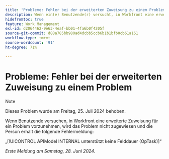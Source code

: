 ```yaml
---
title: 'Probleme: Fehler bei der erweiterten Zuweisung zu einem Problem'
description: Wenn ein(e) Benutzende(r) versucht, in Workfront eine erweiterte Zuweisung zu einem Problem vorzunehmen, wird das Problem nicht zugewiesen und eine Fehlermeldung wird angezeigt.
hidefromtoc: true
feature: Work Management
exl-id: d2064462-9e63-4eaf-bb01-4fa6b0f4205f
source-git-commit: d88a785bb980ad4dcbb5ccb6b1b1bfb0cb61a161
workflow-type: tm+mt
source-wordcount: '91'
ht-degree: 71%

---
```


# Probleme: Fehler bei der erweiterten Zuweisung zu einem Problem

>[!NOTE]
>
>Dieses Problem wurde am Freitag, 25. Juli 2024 behoben.

Wenn Benutzende versuchen, in Workfront eine erweiterte Zuweisung für ein Problem vorzunehmen, wird das Problem nicht zugewiesen und die Person erhält die folgende Fehlermeldung:

„[!UICONTROL APIModel INTERNAL unterstützt keine Felddauer (OpTask)]“

_Erste Meldung am Samstag, 28. Juni 2024._
